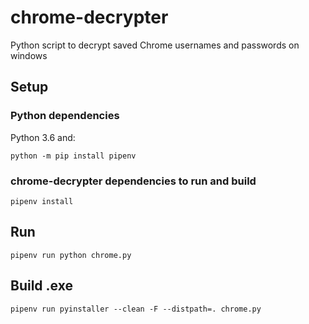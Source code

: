 # chrome-decrypter

Python script to decrypt saved Chrome usernames and passwords on windows

## Setup

### Python dependencies

Python 3.6 and:

    python -m pip install pipenv

### chrome-decrypter dependencies to run and build

    pipenv install

## Run

    pipenv run python chrome.py

## Build .exe

    pipenv run pyinstaller --clean -F --distpath=. chrome.py
